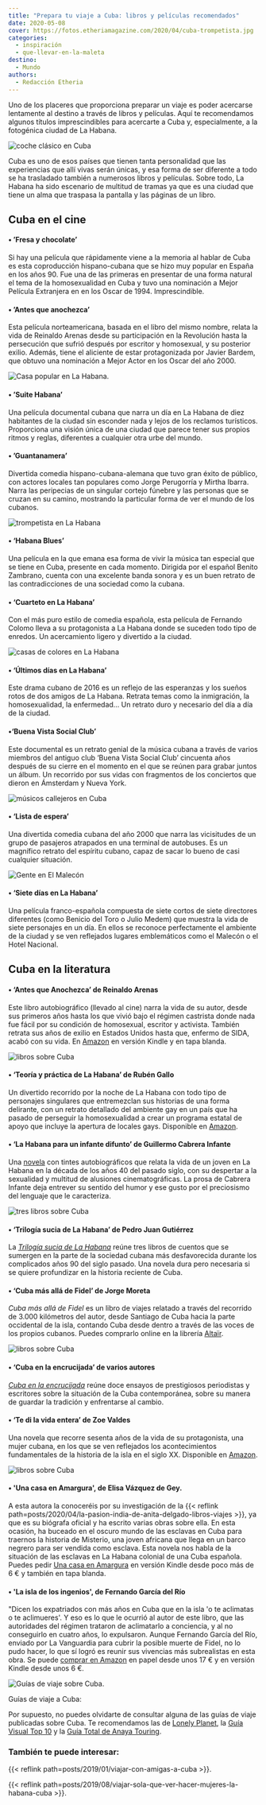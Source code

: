 ```yaml
---
title: "Prepara tu viaje a Cuba: libros y películas recomendados"
date: 2020-05-08
cover: https://fotos.etheriamagazine.com/2020/04/cuba-trompetista.jpg
categories: 
  - inspiración
  - que-llevar-en-la-maleta
destino: 
  - Mundo
authors: 
  - Redacción Etheria
---
```


Uno de los placeres que proporciona preparar un viaje es poder acercarse lentamente al destino a través de libros y películas. Aquí te recomendamos algunos títulos imprescindibles para acercarte a Cuba y, especialmente, a la fotogénica ciudad de La Habana.

![coche clásico en Cuba](https://fotos.etheriamagazine.com/2020/04/Cuba-la-habana-calle.jpg "Calle de La Habana. © Alexander Kunze")

Cuba es uno de esos países que tienen tanta personalidad que las experiencias que allí 
vivas serán únicas, y esa forma de ser diferente a todo se ha trasladado también a 
numerosos libros y películas. Sobre todo, La Habana ha sido escenario de multitud de 
tramas ya que es una ciudad que tiene un alma que traspasa la pantalla y las páginas de 
un libro. 

## Cuba en el cine

#### • ’Fresa y chocolate’

Si hay una película que rápidamente viene a la memoria al hablar de Cuba es esta 
coproducción hispano-cubana que se hizo muy popular en España en los años 90. Fue una de 
las primeras en presentar de una forma natural el tema de la homosexualidad en Cuba y 
tuvo una nominación a Mejor Película Extranjera en en los Oscar de 1994. Imprescindible. 

#### • ’Antes que anochezca’

Esta película norteamericana, basada en el libro del mismo nombre, relata la vida de 
Reinaldo Arenas desde su participación en la Revolución hasta la persecución que sufrió 
después por escritor y homosexual, y su posterior exilio. Además, tiene el aliciente de 
estar protagonizada por Javier Bardem, que obtuvo una nominación a Mejor Actor en los 
Oscar del año 2000. 

![Casa popular en La Habana.](https://fotos.etheriamagazine.com/2020/04/Cuba-casa-popular.jpg "Casa popular en La Habana. © Florian Wehdeiq")

#### • ’Suite Habana’

Una película documental cubana que narra un día en La Habana de diez habitantes de la 
ciudad sin esconder nada y lejos de los reclamos turísticos. Proporciona una visión 
única de una ciudad que parece tener sus propios ritmos y reglas, diferentes a cualquier 
otra urbe del mundo. 

#### • ’Guantanamera’

Divertida comedia hispano-cubana-alemana que tuvo gran éxito de público, con actores 
locales tan populares como Jorge Perugorría y Mirtha Ibarra. Narra las peripecias de un 
singular cortejo fúnebre y las personas que se cruzan en su camino, mostrando la 
particular forma de ver el mundo de los cubanos. 

![trompetista en La Habana](https://fotos.etheriamagazine.com/2020/04/cuba-trompetista.jpg "Músico en La Habana. © Jessica Knowlden")

#### • ‘Habana Blues’

Una película en la que emana esa forma de vivir la música tan especial que se tiene en 
Cuba, presente en cada momento. Dirigida por el español Benito Zambrano, cuenta con una 
excelente banda sonora y es un buen retrato de las contradicciones de una sociedad como 
la cubana. 

#### • ‘Cuarteto en La Habana’

Con el más puro estilo de comedia española, esta película de Fernando Colomo lleva a su 
protagonista a La Habana donde se suceden todo tipo de enredos. Un acercamiento ligero y 
divertido a la ciudad. 

![casas de colores en La Habana](https://fotos.etheriamagazine.com/2020/04/La-habana-casas-colores.jpg "Casas recién pintadas en La Habana.")

#### • ‘Últimos días en La Habana’

Este drama cubano de 2016 es un reflejo de las esperanzas y los sueños rotos de dos 
amigos de La Habana. Retrata temas como la inmigración, la homosexualidad, la 
enfermedad… Un retrato duro y necesario del día a día de la ciudad. 

#### •‘Buena Vista Social Club’

Este documental es un retrato genial de la música cubana a través de varios miembros del 
antiguo club ‘Buena Vista Social Club’ cincuenta años después de su cierre en el momento 
en el que se reúnen para grabar juntos un álbum. Un recorrido por sus vidas con 
fragmentos de los conciertos que dieron en Ámsterdam y Nueva York. 

![músicos callejeros en Cuba](https://fotos.etheriamagazine.com/2020/04/cuba-musicos.jpg "La música forma parte del día a día de Cuba. © Florian Wehdeiq")

#### • ‘Lista de espera’

Una divertida comedia cubana del año 2000 que narra las vicisitudes de un grupo de 
pasajeros atrapados en una terminal de autobuses. Es un magnífico retrato del espíritu 
cubano, capaz de sacar lo bueno de casi cualquier situación. 

![Gente en El Malecón](https://fotos.etheriamagazine.com/2020/04/Cuba-malecon.jpg "El Malecón de La Habana.")

#### • ‘Siete días en La Habana’

Una película franco-española compuesta de siete cortos de siete directores diferentes 
(como Benicio del Toro o Julio Medem) que muestra la vida de siete personajes en un día. 
En ellos se reconoce perfectamente el ambiente de la ciudad y se ven reflejados lugares 
emblemáticos como el Malecón o el Hotel Nacional. 

## Cuba en la literatura

#### • ‘Antes que Anochezca’ de Reinaldo Arenas

Este libro autobiográfico (llevado al cine) narra la vida de su autor, desde sus 
primeros años hasta los que vivió bajo el régimen castrista donde nada fue fácil por su 
condición de homosexual, escritor y activista. También retrata sus años de exilio en 
Estados Unidos hasta que, enfermo de SIDA, acabó con su vida. En 
[Amazon](https://amzn.to/2Y8r0mL) en versión Kindle y en tapa blanda. 

![libros sobre Cuba](https://fotos.etheriamagazine.com/2020/04/cuba-libros-1.jpg "Un libro autobiográfico y un recorrido sobre la noche de La Habana.")

#### • ‘Teoría y práctica de La Habana’ de Rubén Gallo

Un divertido recorrido por la noche de La Habana con todo tipo de personajes singulares 
que entremezclan sus historias de una forma delirante, con un retrato detallado del 
ambiente gay en un país que ha pasado de perseguir la homosexualidad a crear un programa 
estatal de apoyo que incluye la apertura de locales gays. Disponible en 
[Amazon](https://amzn.to/2W1KZAP). 

#### • ‘La Habana para un infante difunto’ de Guillermo Cabrera Infante

Una [novela](https://amzn.to/2zzxJvK) con tintes autobiográficos que relata la vida de 
un joven en La Habana en la década de los años 40 del pasado siglo, con su despertar a 
la sexualidad y multitud de alusiones cinematográficas. La prosa de Cabrera Infante deja 
entrever su sentido del humor y ese gusto por el preciosismo del lenguaje que le 
caracteriza. 

![tres libros sobre Cuba](https://fotos.etheriamagazine.com/2020/04/cuba-libros-2.jpg "Diferentes visiones de la vida en Cuba.")

#### • ‘Trilogía sucia de La Habana’ de Pedro Juan Gutiérrez

La [_Trilogía sucia de La Habana_](https://amzn.to/2y5TW3Y) reúne tres libros de cuentos 
que se sumergen en la parte de la sociedad cubana más desfavorecida durante los 
complicados años 90 del siglo pasado. Una novela dura pero necesaria si se quiere 
profundizar en la historia reciente de Cuba. 

#### • ‘Cuba más allá de Fidel’ de Jorge Moreta

_Cuba más allá de Fidel_ es un libro de viajes relatado a través del recorrido de 3.000 
kilómetros del autor, desde Santiago de Cuba hacia la parte occidental de la isla, 
contando Cuba desde dentro a través de las voces de los propios cubanos. Puedes 
comprarlo online en la librería 
[Altaïr](https://www.altair.es/es/libro/cuba-mas-alla-de-fidel-9-heterodoxos-altair_109209). 

![libros sobre Cuba](https://fotos.etheriamagazine.com/2020/04/cuba-libros-3.jpg "Novela y ensayo sobre Cuba.")

#### • ‘Cuba en la encrucijada’ de varios autores

[_Cuba en la encrucijada_](https://amzn.to/2VWv5HW) reúne doce ensayos de prestigiosos 
periodistas y escritores sobre la situación de la Cuba contemporánea, sobre su manera de 
guardar la tradición y enfrentarse al cambio. 

#### • ‘Te di la vida entera’ de Zoe Valdes

Una novela que recorre sesenta años de la vida de su protagonista, una mujer cubana, en 
los que se ven reflejados los acontecimientos fundamentales de la historia de la isla en 
el siglo XX. Disponible en [Amazon](https://amzn.to/2YaqDYI). 

![libros sobre Cuba](https://fotos.etheriamagazine.com/2020/04/libros-viaje-cuba.jpg "'Una casa en Amargura' y 'La isla de los ingenios'.")

#### • 'Una casa en Amargura', de Elisa Vázquez de Gey.

A esta autora la conoceréis por su investigación de la {{< reflink 
path=posts/2020/04/la-pasion-india-de-anita-delgado-libros-viajes >}}, ya que es su 
biógrafa oficial y ha escrito varias obras sobre ella. En esta ocasión, ha buceado en el 
oscuro mundo de las esclavas en Cuba para traernos la historia de Misterio, una joven 
africana que llega en un barco negrero para ser vendida como esclava. Esta novela nos 
habla de la situación de las esclavas en La Habana colonial de una Cuba española. Puedes 
pedir [Una casa en Amargura](https://amzn.to/2Sf7qS0) en versión Kindle desde poco más 
de 6 € y también en tapa blanda. 

#### • 'La isla de los ingenios', de Fernando García del Río

"Dicen los expatriados con más años en Cuba que en la isla 'o te aclimatas o te 
aclimueres'. Y eso es lo que le ocurrió al autor de este libro, que las autoridades del 
régimen trataron de aclimatarlo a conciencia, y al no conseguirlo en cuatro años, lo 
expulsaron. Aunque Fernando García del Río, enviado por La Vanguardia para cubrir la 
posible muerte de Fidel, no lo pudo hacer, lo que sí logró es reunir sus vivencias más 
subrealistas en esta obra. Se puede [comprar en Amazon](https://amzn.to/3aQCM89) en 
papel desde unos 17 € y en versión Kindle desde unos 6 €. 

![Guías de viaje sobre Cuba.](https://fotos.etheriamagazine.com/2020/04/cuba-guias-viaje.jpg "Guías de viaje sobre Cuba.")

Guías de viaje a Cuba: 

Por supuesto, no puedes olvidarte de consultar alguna de las guías de viaje publicadas 
sobre Cuba. Te recomendamos las de [Lonely Planet](https://amzn.to/2KDjatk), la [Guía 
Visual Top 10](https://amzn.to/3aFMXwa) y la [Guía Total de Anaya 
Touring](https://amzn.to/2Yl5Fqr). 

### También te puede interesar:

{{< reflink path=posts/2019/01/viajar-con-amigas-a-cuba >}}. 

{{< reflink path=posts/2019/08/viajar-sola-que-ver-hacer-mujeres-la-habana-cuba >}}.
